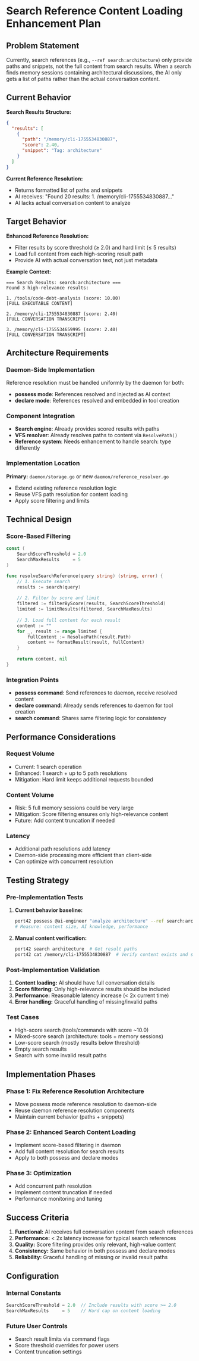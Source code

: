 # Search Reference Content Loading Enhancement Plan

## Problem Statement

Currently, search references (e.g., `--ref search:architecture`) only provide paths and snippets, not the full content from search results. When a search finds memory sessions containing architectural discussions, the AI only gets a list of paths rather than the actual conversation content.

## Current Behavior

**Search Results Structure:**
```json
{
  "results": [
    {
      "path": "/memory/cli-1755534830887",
      "score": 2.40,
      "snippet": "Tag: architecture"
    }
  ]
}
```

**Current Reference Resolution:**
- Returns formatted list of paths and snippets
- AI receives: "Found 20 results: 1. /memory/cli-1755534830887..."
- AI lacks actual conversation content to analyze

## Target Behavior

**Enhanced Reference Resolution:**
- Filter results by score threshold (≥ 2.0) and hard limit (≤ 5 results)
- Load full content from each high-scoring result path
- Provide AI with actual conversation text, not just metadata

**Example Context:**
```
=== Search Results: search:architecture ===
Found 3 high-relevance results:

1. /tools/code-debt-analysis (score: 10.00)
[FULL EXECUTABLE CONTENT]

2. /memory/cli-1755534830887 (score: 2.40)  
[FULL CONVERSATION TRANSCRIPT]

3. /memory/cli-1755534659995 (score: 2.40)
[FULL CONVERSATION TRANSCRIPT]
```

## Architecture Requirements

### Daemon-Side Implementation
Reference resolution must be handled uniformly by the daemon for both:
- **possess mode**: References resolved and injected as AI context
- **declare mode**: References resolved and embedded in tool creation

### Component Integration
- **Search engine**: Already provides scored results with paths
- **VFS resolver**: Already resolves paths to content via `ResolvePath()`
- **Reference system**: Needs enhancement to handle search: type differently

### Implementation Location
**Primary:** `daemon/storage.go` or new `daemon/reference_resolver.go`
- Extend existing reference resolution logic
- Reuse VFS path resolution for content loading
- Apply score filtering and limits

## Technical Design

### Score-Based Filtering
```go
const (
    SearchScoreThreshold = 2.0
    SearchMaxResults     = 5
)

func resolveSearchReference(query string) (string, error) {
    // 1. Execute search
    results := search(query)
    
    // 2. Filter by score and limit
    filtered := filterByScore(results, SearchScoreThreshold)
    limited := limitResults(filtered, SearchMaxResults)
    
    // 3. Load full content for each result
    content := ""
    for _, result := range limited {
        fullContent := ResolvePath(result.Path)
        content += formatResult(result, fullContent)
    }
    
    return content, nil
}
```

### Integration Points
- **possess command**: Send references to daemon, receive resolved content
- **declare command**: Already sends references to daemon for tool creation
- **search command**: Shares same filtering logic for consistency

## Performance Considerations

### Request Volume
- Current: 1 search operation
- Enhanced: 1 search + up to 5 path resolutions
- Mitigation: Hard limit keeps additional requests bounded

### Content Volume  
- Risk: 5 full memory sessions could be very large
- Mitigation: Score filtering ensures only high-relevance content
- Future: Add content truncation if needed

### Latency
- Additional path resolutions add latency
- Daemon-side processing more efficient than client-side
- Can optimize with concurrent resolution

## Testing Strategy

### Pre-Implementation Tests
1. **Current behavior baseline:**
   ```bash
   port42 possess @ai-engineer "analyze architecture" --ref search:architecture
   # Measure: context size, AI knowledge, performance
   ```

2. **Manual content verification:**
   ```bash
   port42 search architecture  # Get result paths
   port42 cat /memory/cli-1755534830887  # Verify content exists and size
   ```

### Post-Implementation Validation
1. **Content loading:** AI should have full conversation details
2. **Score filtering:** Only high-relevance results should be included
3. **Performance:** Reasonable latency increase (< 2x current time)
4. **Error handling:** Graceful handling of missing/invalid paths

### Test Cases
- High-score search (tools/commands with score ~10.0)
- Mixed-score search (architecture: tools + memory sessions)  
- Low-score search (mostly results below threshold)
- Empty search results
- Search with some invalid result paths

## Implementation Phases

### Phase 1: Fix Reference Resolution Architecture
- Move possess mode reference resolution to daemon-side
- Reuse daemon reference resolution components
- Maintain current behavior (paths + snippets)

### Phase 2: Enhanced Search Content Loading  
- Implement score-based filtering in daemon
- Add full content resolution for search results
- Apply to both possess and declare modes

### Phase 3: Optimization
- Add concurrent path resolution
- Implement content truncation if needed
- Performance monitoring and tuning

## Success Criteria

1. **Functional:** AI receives full conversation content from search references
2. **Performance:** < 2x latency increase for typical search references  
3. **Quality:** Score filtering provides only relevant, high-value content
4. **Consistency:** Same behavior in both possess and declare modes
5. **Reliability:** Graceful handling of missing or invalid result paths

## Configuration

### Internal Constants
```go
SearchScoreThreshold = 2.0  // Include results with score >= 2.0
SearchMaxResults     = 5    // Hard cap on content loading
```

### Future User Controls
- Search result limits via command flags
- Score threshold overrides for power users
- Content truncation settings